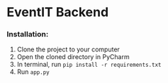 # EventIT Backend
### Installation:

1.  Clone the project to your computer
2.  Open the cloned directory in PyCharm
3.  In terminal, run ``pip install -r requirements.txt``
4.  Run ``app.py`` 